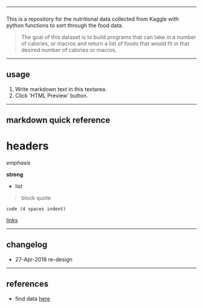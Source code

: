 ----
###
This is a repository for the nutritional data collected from Kaggle with python functions to sort through the food data.

>The goal of this dataset is to build programs that can take in a number of calories, or macros and return a list of foods that would fit in that desired number of calories or macros.



----
## usage
1. Write markdown text in this textarea.
2. Click 'HTML Preview' button.

----
## markdown quick reference
# headers

*emphasis*

**strong**

* list

>block quote

    code (4 spaces indent)
[links](http://wikipedia.org)

----
## changelog
* 27-Apr-2018 re-design

----
## references
* find data [here](https://www.kaggle.com/openfoodfacts/world-food-facts)
